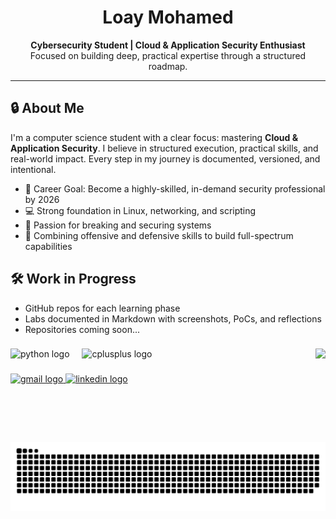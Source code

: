<h1 align="center">Loay Mohamed</h1>
<p align="center">
  <strong>Cybersecurity Student | Cloud & Application Security Enthusiast</strong><br/>
  Focused on building deep, practical expertise through a structured roadmap.
</p>

---

## 🔒 About Me

I'm a computer science student with a clear focus: mastering **Cloud & Application Security**. I believe in structured execution, practical skills, and real-world impact. Every step in my journey is documented, versioned, and intentional.

- 🎯 Career Goal: Become a highly-skilled, in-demand security professional by 2026
- 💻 Strong foundation in Linux, networking, and scripting
- 🧠 Passion for breaking and securing systems
- 🚀 Combining offensive and defensive skills to build full-spectrum capabilities

## 🛠️ Work in Progress

- GitHub repos for each learning phase
- Labs documented in Markdown with screenshots, PoCs, and reflections
- Repositories coming soon...

###

<img align="right" height="150" src="https://i.gifer.com/b6v.gif"  />

###

<div align="left">
  <img src="https://cdn.jsdelivr.net/gh/devicons/devicon/icons/python/python-original.svg" height="30" alt="python logo"  />
  <img width="12" />
  <img src="https://cdn.jsdelivr.net/gh/devicons/devicon/icons/cplusplus/cplusplus-original.svg" height="30" alt="cplusplus logo"  />
</div>

###

<div align="left">
  <a href="mailto:loayshawky122@icloud.com">
    <img src="https://img.shields.io/static/v1?message=Gmail&logo=gmail&label=&color=D14836&logoColor=white&labelColor=&style=for-the-badge" height="35" alt="gmail logo"  />
  </a>
  <a href="https://www.linkedin.com/in/loay-mohamed-2a73b8351?utm_source=share&utm_campaign=share_via&utm_content=profile&utm_medium=ios_app">
    <img src="https://img.shields.io/static/v1?message=LinkedIn&logo=linkedin&label=&color=0077B5&logoColor=white&labelColor=&style=for-the-badge" height="35" alt="linkedin logo"  />
  </a>
</div>

###

<img src="https://raw.githubusercontent.com/Platane/snk/output/github-contribution-grid-snake.svg" alt="GitHub Contribution Snake" />

